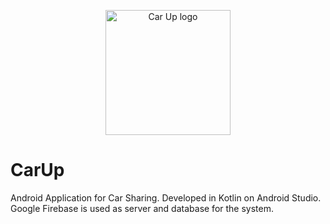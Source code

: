 <p align = "center">
<img src="https://user-images.githubusercontent.com/80349484/194370078-9624ea1c-e31a-4e8e-8de7-e2ed2a2bdb8a.png" alt = "Car Up logo", width = 200>
</p>

# CarUp

Android Application for Car Sharing.
Developed in Kotlin on Android Studio.
Google Firebase is used as server and database for the system.
